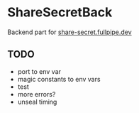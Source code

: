 # ShareSecretBack

Backend part for [share-secret.fullpipe.dev](https://share-secret.fullpipe.dev/)

## TODO

- port to env var
- magic constants to env vars
- test
- more errors?
- unseal timing

